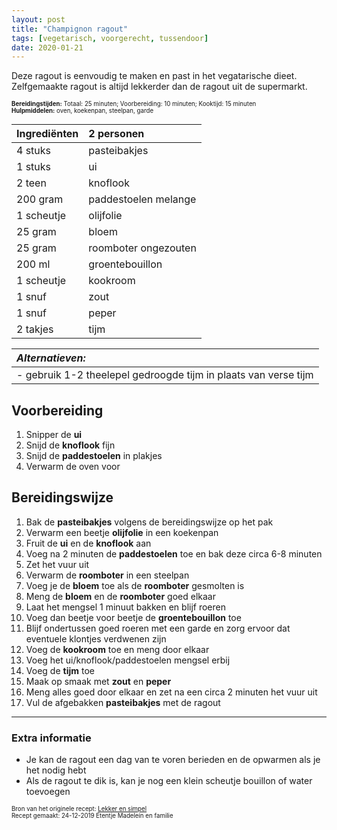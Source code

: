 ```yaml
---
layout: post
title: "Champignon ragout"
tags: [vegetarisch, voorgerecht, tussendoor]
date: 2020-01-21
---
```


Deze ragout is eenvoudig te maken en past in het vegatarische dieet. Zelfgemaakte ragout is altijd lekkerder dan de ragout uit de supermarkt.

<sub><sup>
**Bereidingstijden:** Totaal: 25 minuten; Voorbereiding: 10 minuten; Kooktijd: 15 minuten  
**Hulpmiddelen:** oven, koekenpan, steelpan, garde
</sup></sub>

| Ingrediënten | 2 personen           |
|:------------ |:-------------------- |
| 4 stuks      | pasteibakjes         |
| 1 stuks      | ui                   |
| 2 teen       | knoflook             |
| 200 gram     | paddestoelen melange |
| 1 scheutje   | olijfolie            |
| 25 gram      | bloem                |
| 25 gram      | roomboter ongezouten |
| 200 ml       | groentebouillon      |
| 1 scheutje   | kookroom             |
| 1 snuf       | zout                 |
| 1 snuf       | peper                |
| 2 takjes     | tijm                 |

| _Alternatieven:_                                                |
|:--------------------------------------------------------------- |
| - gebruik 1-2 theelepel gedroogde tijm in plaats van verse tijm |

## Voorbereiding
1. Snipper de **ui**
2. Snijd de **knoflook** fijn
3. Snijd de **paddestoelen** in plakjes
4. Verwarm de oven voor

## Bereidingswijze
1. Bak de **pasteibakjes** volgens de bereidingswijze op het pak
2. Verwarm een beetje **olijfolie** in een koekenpan
3. Fruit de **ui** en de **knoflook** aan
4. Voeg na 2 minuten de **paddestoelen** toe en bak deze circa 6-8 minuten
5. Zet het vuur uit
6. Verwarm de **roomboter** in een steelpan
7. Voeg je de **bloem** toe als de **roomboter** gesmolten is
8. Meng de **bloem** en de **roomboter** goed elkaar
9. Laat het mengsel 1 minuut bakken en blijf roeren
10. Voeg dan beetje voor beetje de **groentebouillon** toe
11. Blijf ondertussen goed roeren met een garde en zorg ervoor dat eventuele klontjes verdwenen zijn
12. Voeg de **kookroom** toe en meng door elkaar
13. Voeg het ui/knoflook/paddestoelen mengsel erbij
14. Voeg de **tijm** toe
15. Maak op smaak met **zout** en **peper**
16. Meng alles goed door elkaar en zet na een circa 2 minuten het vuur uit
17. Vul de afgebakken **pasteibakjes** met de ragout

-----------------------------------------------------------------------
### Extra informatie  
- Je kan de ragout een dag van te voren berieden en de opwarmen als je het nodig hebt
- Als de ragout te dik is, kan je nog een klein scheutje bouillon of water toevoegen  

<sub><sup>
Bron van het originele recept: [Lekker en simpel](https://www.lekkerensimpel.com/champignon-ragout/)  
Recept gemaakt: 24-12-2019 Etentje Madelein en familie
</sup></sub>
